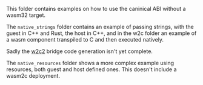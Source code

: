 
This folder contains examples on how to use the caninical ABI without
a wasm32 target.

The `native_strings` folder contains an example of passing strings, with
the guest in C++ and Rust, the host in C++, and in the w2c folder an
example of a wasm component transpiled to C and then executed natively.

Sadly the [w2c2](https://github.com/turbolent/w2c2) bridge code generation isn't yet complete.

The `native_resources` folder shows a more complex example using resources,
both guest and host defined ones. This doesn't include a wasm2c deployment.
